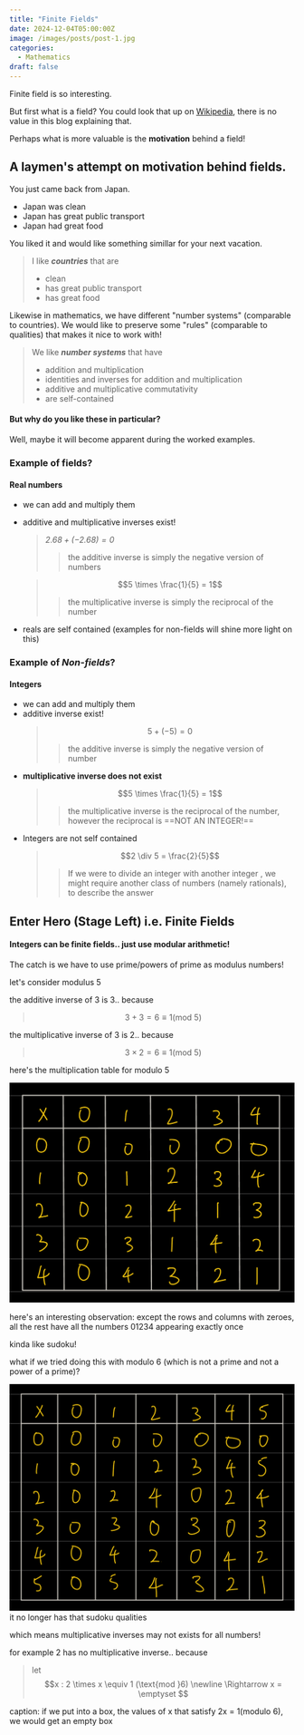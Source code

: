 ```yaml
---
title: "Finite Fields"
date: 2024-12-04T05:00:00Z
image: /images/posts/post-1.jpg
categories:
  - Mathematics
draft: false
---
```


Finite field is so interesting.

But first what is a field? You could look that up on [Wikipedia](<https://en.wikipedia.org/wiki/Field_(mathematics)>), there is no value in this blog explaining that.

Perhaps what is more valuable is the **motivation** behind a field!

## A laymen's attempt on motivation behind fields.

You just came back from Japan.

- Japan was clean
- Japan has great public transport
- Japan had great food

You liked it and would like something simillar for your next vacation.

> I like **_countries_** that are
>
> - clean <br />
> - has great public transport<br />
> - has great food

Likewise in mathematics, we have different "number systems" (comparable to countries). We would like to preserve some "rules" (comparable to qualities) that makes it nice to work with!

> We like **_number systems_** that have
>
> - addition and multiplication <br />
> - identities and inverses for addition and multiplication<br />
> - additive and multiplicative commutativity <br />
> - are self-contained

#### But why do you like these in particular?

Well, maybe it will become apparent during the worked examples.

### Example of fields?

#### Real numbers

- we can add and multiply them
- additive and multiplicative inverses exist!

  > _$2.68 + (-2.68) = 0$_
  >
  > > the additive inverse is simply the negative version of numbers

  > $$5 \times \frac{1}{5} = 1$$
  >
  > > the multiplicative inverse is simply the reciprocal of the number

- reals are self contained (examples for non-fields will shine more light on this)

### Example of **_Non-fields_**?

#### Integers

- we can add and multiply them
- additive inverse exist!
  > $$5 + (-5) = 0$$
  >
  > > the additive inverse is simply the negative version of number
- **multiplicative inverse does not exist**
  > $$5 \times \frac{1}{5} = 1$$
  >
  > > the multiplicative inverse is the reciprocal of the number, however the reciprocal is ==NOT AN INTEGER!==
- Integers are not self contained
  > $$2 \div 5 = \frac{2}{5}$$
  >
  > > If we were to divide an integer with another integer , we might require another class of numbers (namely rationals), to describe the answer

## Enter Hero (Stage Left) i.e. Finite Fields

#### Integers can be finite fields.. just use modular arithmetic!

The catch is we have to use prime/powers of prime as modulus numbers!

let's consider modulus 5

the additive inverse of 3 is 3.. because

> $$ 3 + 3 = 6 \equiv 1 (\text{mod }5)$$

the multiplicative inverse of 3 is 2.. because

> $$ 3 \times 2 = 6 \equiv 1 (\text{mod }5)$$

here's the multiplication table for modulo 5

![table of multiplication modulo 5](./table_of_multiplication_modulo_5_post1.jpeg)

here's an interesting observation: except the rows and columns with zeroes, all the rest have all the numbers 01234 appearing exactly once

kinda like sudoku!

what if we tried doing this with modulo 6 (which is not a prime and not a power of a prime)?

![table of multiplication modulo 6](./table_of_multiplication_modulo_6_post1.jpeg)
it no longer has that sudoku qualities

which means multiplicative inverses may not exists for all numbers!

for example 2 has no multiplicative inverse.. because

> let $$x : 2 \times x \equiv 1 (\text{mod }6) \newline \Rightarrow x = \emptyset $$

caption: if we put into a box, the values of x that satisfy 2x = 1(modulo 6), we would get an empty box
